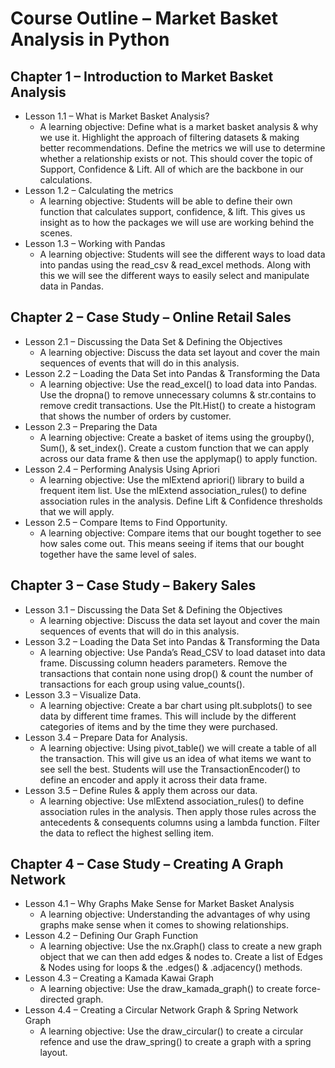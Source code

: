 # Course Outline – Market Basket Analysis in Python

## Chapter 1 – Introduction to Market Basket Analysis
  * Lesson 1.1 – What is Market Basket Analysis?
      * A learning objective: Define what is a market basket analysis & why we use it. Highlight the approach of filtering datasets & making better recommendations. Define the metrics we will use to determine whether a relationship exists or not. This should cover the topic of Support, Confidence & Lift. All of which are the backbone in our calculations.
* Lesson 1.2 – Calculating the metrics
  * A learning objective: Students will be able to define their own function that calculates support, confidence, & lift. This gives us insight as to how the packages we will use are working behind the scenes.
* Lesson 1.3 – Working with Pandas
  * A learning objective: Students will see the different ways to load data into pandas using the read_csv & read_excel methods. Along with this we will see the different ways to easily select and manipulate data in Pandas.
    
## Chapter 2 – Case Study – Online Retail Sales
* Lesson 2.1 – Discussing the Data Set & Defining the Objectives
  * A learning objective: Discuss the data set layout and cover the main sequences of events that will do in this analysis.
* Lesson 2.2 – Loading the Data Set into Pandas & Transforming the Data
  * A learning objective: Use the read_excel() to load data into Pandas. Use the dropna() to remove unnecessary columns & str.contains to remove credit transactions. Use the Plt.Hist() to create a histogram that shows the number of orders by customer.
* Lesson 2.3 – Preparing the Data
  * A learning objective: Create a basket of items using the groupby(), Sum(), & set_index(). Create a custom function that we can apply across our data frame & then use the applymap() to apply function.
* Lesson 2.4 – Performing Analysis Using Apriori
  * A learning objective: Use the mlExtend apriori() library to build a frequent item list. Use the mlExtend association_rules() to define association rules in the analysis. Define Lift & Confidence thresholds that we will apply.
* Lesson 2.5 – Compare Items to Find Opportunity.
  * A learning objective: Compare items that our bought together to see how sales come out. This means seeing if items that our bought together have the same level of sales.
  
## Chapter 3 – Case Study – Bakery Sales
* Lesson 3.1 – Discussing the Data Set & Defining the Objectives
  * A learning objective: Discuss the data set layout and cover the main sequences of events that will do in this analysis.
* Lesson 3.2 – Loading the Data Set into Pandas & Transforming the Data
  * A learning objective: Use Panda’s Read_CSV to load dataset into data frame. Discussing column headers parameters. Remove the transactions that contain none using drop() & count the number of transactions for each group using value_counts().
* Lesson 3.3 – Visualize Data.
  * A learning objective: Create a bar chart using plt.subplots() to see data by different time frames. This will include by the different categories of items and by the time they were purchased.
* Lesson 3.4 – Prepare Data for Analysis. 
  * A learning objective: Using pivot_table() we will create a table of all the transaction. This will give us an idea of what items we want to see sell the best. Students will use the TransactionEncoder() to define an encoder and apply it across their data frame.
* Lesson 3.5 – Define Rules & apply them across our data.
  * A learning objective: Use mlExtend association_rules() to define association rules in the analysis. Then apply those rules across the antecedents & consequents columns using a lambda function. Filter the data to reflect the highest selling item.

## Chapter 4 – Case Study – Creating A Graph Network
* Lesson 4.1 – Why Graphs Make Sense for Market Basket Analysis
  * A learning objective: Understanding the advantages of why using graphs make sense when it comes to showing relationships.
* Lesson 4.2 – Defining Our Graph Function
  * A learning objective: Use the nx.Graph() class to create a new graph object that we can then add edges & nodes to. Create a list of Edges & Nodes using for loops & the .edges() & .adjacency() methods.
* Lesson 4.3 – Creating a Kamada Kawai Graph
  * A learning objective: Use the draw_kamada_graph() to create force-directed graph.
* Lesson 4.4 – Creating a Circular Network Graph & Spring Network Graph
  * A learning objective: Use the draw_circular() to create a circular refence  and use the draw_spring() to create a graph with a spring layout.
